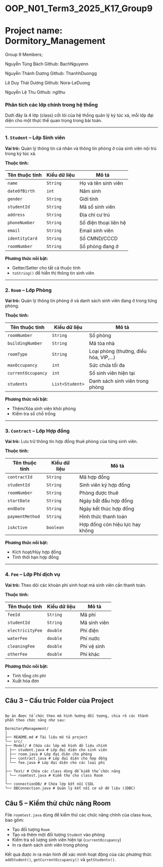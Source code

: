 # OOP_N01_Term3_2025_K17_Group9
# Project name: Dormitory_Management
Group 9
Members;

Nguyễn Tùng Bách
Github: BachNguyenn

Nguyễn Thành Dương
Github: ThanhhDuongg

Lê Duy Thái Dương
Github: Nora-LeDuong

Nguyễn Lệ Thu
Github: nglthu
###  Phân tích các lớp chính trong hệ thống

Dưới đây là 4 lớp (class) cốt lõi của hệ thống quản lý ký túc xá, mỗi lớp đại diện cho một thực thể quan trọng trong bài toán.

---

### 1. `Student` – Lớp Sinh viên

**Vai trò:** Quản lý thông tin cá nhân và thông tin phòng ở của sinh viên nội trú trong ký túc xá.

**Thuộc tính:**

| Tên thuộc tính     | Kiểu dữ liệu | Mô tả |
|--------------------|--------------|-------|
| `name`             | `String`     | Họ và tên sinh viên |
| `dateOfBirth`      | `int`        | Năm sinh |
| `gender`           | `String`     | Giới tính |
| `studentId`        | `String`     | Mã số sinh viên |
| `address`          | `String`     | Địa chỉ cư trú |
| `phoneNumber`      | `String`     | Số điện thoại liên hệ |
| `email`            | `String`     | Email sinh viên |
| `identityCard`     | `String`     | Số CMND/CCCD |
| `roomNumber`       | `String`     | Số phòng đang ở |

**Phương thức nổi bật:**
- Getter/Setter cho tất cả thuộc tính
- `toString()` để hiển thị thông tin sinh viên

---

### 2. `Room` – Lớp Phòng

**Vai trò:** Quản lý thông tin phòng ở và danh sách sinh viên đang ở trong từng phòng.

**Thuộc tính:**

| Tên thuộc tính     | Kiểu dữ liệu       | Mô tả |
|--------------------|--------------------|-------|
| `roomNumber`       | `String`           | Số phòng |
| `buildingNumber`   | `String`           | Mã tòa nhà |
| `roomType`         | `String`           | Loại phòng (thường, điều hòa, VIP,...) |
| `maxOccupancy`     | `int`              | Sức chứa tối đa |
| `currentOccupancy` | `int`              | Số sinh viên hiện tại |
| `students`         | `List<Student>`    | Danh sách sinh viên trong phòng |

**Phương thức nổi bật:**
- Thêm/Xóa sinh viên khỏi phòng
- Kiểm tra số chỗ trống

---

### 3. `Contract` – Lớp Hợp đồng

**Vai trò:** Lưu trữ thông tin hợp đồng thuê phòng của từng sinh viên.

**Thuộc tính:**

| Tên thuộc tính     | Kiểu dữ liệu | Mô tả |
|--------------------|--------------|-------|
| `contractId`       | `String`     | Mã hợp đồng |
| `studentId`        | `String`     | Sinh viên ký hợp đồng |
| `roomNumber`       | `String`     | Phòng được thuê |
| `startDate`        | `String`     | Ngày bắt đầu hợp đồng |
| `endDate`          | `String`     | Ngày kết thúc hợp đồng |
| `paymentMethod`    | `String`     | Hình thức thanh toán |
| `isActive`         | `boolean`    | Hợp đồng còn hiệu lực hay không |

**Phương thức nổi bật:**
- Kích hoạt/Hủy hợp đồng
- Tính thời hạn hợp đồng

---

### 4. `Fee` – Lớp Phí dịch vụ

**Vai trò:** Theo dõi các khoản phí sinh hoạt mà sinh viên cần thanh toán.

**Thuộc tính:**

| Tên thuộc tính     | Kiểu dữ liệu | Mô tả |
|--------------------|--------------|-------|
| `feeId`            | `String`     | Mã phí |
| `studentId`        | `String`     | Mã sinh viên |
| `electricityFee`   | `double`     | Phí điện |
| `waterFee`         | `double`     | Phí nước |
| `cleaningFee`      | `double`     | Phí vệ sinh |
| `otherFee`         | `double`     | Phí khác |

**Phương thức nổi bật:**
- Tính tổng chi phí
- Xuất hóa đơn

---

## Câu 3 – Cấu trúc Folder của Project

```plaintext

Dự án được tổ chức theo mô hình hướng đối tượng, chia rõ các thành phần theo chức năng như sau:

DormitoryManagement/
│
├── README.md # Tài liệu mô tả project
└── src/
├── Model/ # Chứa các lớp mô hình dữ liệu chính
│ ├── student.java # Lớp đại diện cho sinh viên
│ ├── room.java # Lớp đại diện cho phòng
│ ├── contract.java # Lớp đại diện cho hợp đồng
│ └── fee.java # Lớp đại diện cho các loại phí
│
├── Test/ # Chứa các class dùng để kiểm thử chức năng
│ └── roomtest.java # Kiểm thử cho class Room
│
└── connectionDB/ # Chứa lớp kết nối CSDL
└── DBConnection.java # Quản lý kết nối cơ sở dữ liệu (JDBC)

```
## Câu 5 – Kiểm thử chức năng Room

File `roomtest.java` dùng để kiểm thử các chức năng chính của class `Room`, bao gồm:

- Tạo đối tượng `Room`
- Tạo và thêm một đối tượng `Student` vào phòng
- Kiểm tra số lượng sinh viên hiện tại (`currentOccupancy`)
- In ra danh sách sinh viên trong phòng

Kết quả được in ra màn hình để xác minh hoạt động của các phương thức `addStudent()`, `getCurrentOccupancy()` và `getStudents()`.

